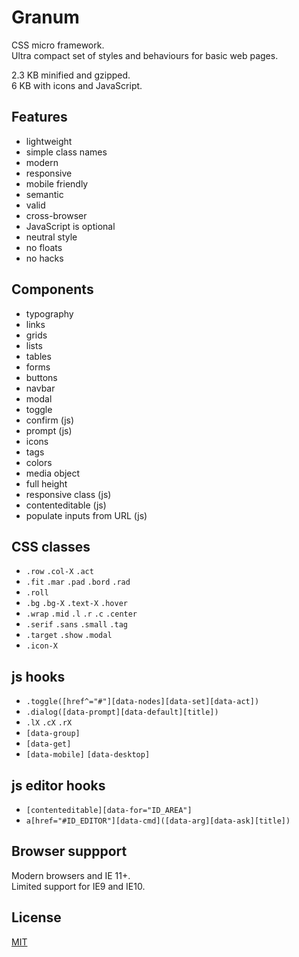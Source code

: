 # Granum

CSS micro framework.  
Ultra compact set of styles and behaviours for basic web pages.

2.3 KB minified and gzipped.  
6 KB with icons and JavaScript.

## Features

- lightweight
- simple class names
- modern
- responsive
- mobile friendly
- semantic
- valid
- cross-browser
- JavaScript is optional
- neutral style
- no floats
- no hacks

## Components

- typography
- links
- grids
- lists
- tables
- forms
- buttons
- navbar
- modal
- toggle
- confirm (js)
- prompt (js)
- icons
- tags
- colors
- media object
- full height
- responsive class (js)
- contenteditable (js)
- populate inputs from URL (js)


## CSS classes

- `.row` `.col-X` `.act`
- `.fit` `.mar` `.pad` `.bord` `.rad`
- `.roll`
- `.bg` `.bg-X` `.text-X` `.hover`
- `.wrap` `.mid` `.l` `.r` `.c` `.center`
- `.serif` `.sans` `.small` `.tag`
- `.target` `.show` `.modal`
- `.icon-X`


## js hooks

- `.toggle([href^="#"][data-nodes][data-set][data-act])`
- `.dialog([data-prompt][data-default][title])`
- `.lX` `.cX` `.rX`
- `[data-group]`
- `[data-get]`
- `[data-mobile]` `[data-desktop]`

## js editor hooks

- `[contenteditable][data-for="ID_AREA"]`
- `a[href="#ID_EDITOR"][data-cmd]([data-arg][data-ask][title])`

## Browser suppport

Modern browsers and IE 11+.  
Limited support for IE9 and IE10.

## License

[MIT](./LICENSE)